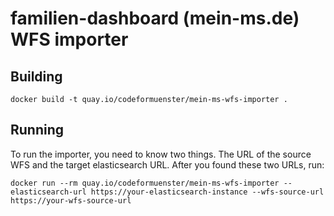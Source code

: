 # familien-dashboard (mein-ms.de) WFS importer

## Building

    docker build -t quay.io/codeformuenster/mein-ms-wfs-importer .

## Running

To run the importer, you need to know two things. The URL of the source WFS and the target elasticsearch URL. After you found these two URLs, run:

    docker run --rm quay.io/codeformuenster/mein-ms-wfs-importer --elasticsearch-url https://your-elasticsearch-instance --wfs-source-url https://your-wfs-source-url

